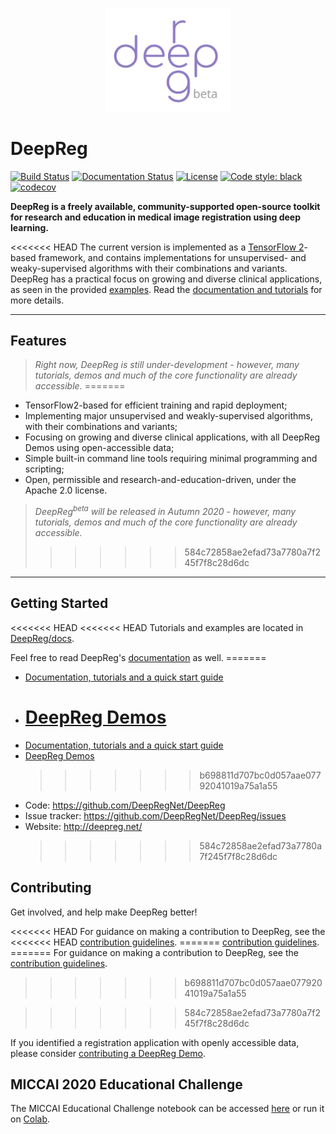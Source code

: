 <p align="center">
	<img src="https://raw.githubusercontent.com/DeepRegNet/DeepReg/master/docs/asset/deepreg_logo_purple_beta.svg" alt="deepreg_logo" title="DeepReg" width="200" />
</p>

# DeepReg

[![Build Status](https://travis-ci.org/DeepRegNet/DeepReg.svg?branch=master)](https://travis-ci.org/DeepRegNet/DeepReg)
[![Documentation Status](https://readthedocs.org/projects/deepreg/badge/?version=latest)](https://deepreg.readthedocs.io/en/latest/?badge=latest)
[![License](https://img.shields.io/badge/License-Apache%202.0-blue.svg)](https://opensource.org/licenses/Apache-2.0)
[![Code style: black](https://img.shields.io/badge/code%20style-black-000000.svg)](https://github.com/psf/black)
[![codecov](https://codecov.io/gh/DeepRegNet/DeepReg/branch/master/graph/badge.svg)](https://codecov.io/gh/DeepRegNet/DeepReg)

**DeepReg is a freely available, community-supported open-source toolkit for research
and education in medical image registration using deep learning.**

<<<<<<< HEAD The current version is implemented as a
[TensorFlow 2](https://www.tensorflow.org/)-based framework, and contains
implementations for unsupervised- and weaky-supervised algorithms with their
combinations and variants. DeepReg has a practical focus on growing and diverse clinical
applications, as seen in the provided [examples](./docs/tutorial_demo.md). Read the
[documentation and tutorials](https://deepregnet.github.io/DeepReg/#/) for more details.

---

## Features

> _Right now, DeepReg is still under-development - however, many tutorials, demos and
> much of the core functionality are already accessible._ =======

- TensorFlow2-based for efficient training and rapid deployment;
- Implementing major unsupervised and weakly-supervised algorithms, with their
  combinations and variants;
- Focusing on growing and diverse clinical applications, with all DeepReg Demos using
  open-accessible data;
- Simple built-in command line tools requiring minimal programming and scripting;
- Open, permissible and research-and-education-driven, under the Apache 2.0 license.

> _DeepReg<sup>beta</sup> will be released in Autumn 2020 - however, many tutorials,
> demos and much of the core functionality are already accessible._
>
> > > > > > > 584c72858ae2efad73a7780a7f245f7f8c28d6dc

---

## Getting Started

<<<<<<< HEAD <<<<<<< HEAD Tutorials and examples are located in
[DeepReg/docs](./docs/tutorial_demo.md).

Feel free to read DeepReg's [documentation](https://deepregnet.github.io/DeepReg/#/) as
well. =======

- [Documentation, tutorials and a quick start guide](https://deepregnet.github.io/DeepReg/#)
- # [DeepReg Demos](https://deepregnet.github.io/DeepReg/#/tutorial_demo)
- [Documentation, tutorials and a quick start guide](https://deepreg.readthedocs.io/)
- [DeepReg Demos](https://deepreg.readthedocs.io/en/latest/demo/introduction.html)
  > > > > > > > b698811d707bc0d057aae07792041019a75a1a55
- Code: https://github.com/DeepRegNet/DeepReg
- Issue tracker: https://github.com/DeepRegNet/DeepReg/issues
- Website: http://deepreg.net/
  > > > > > > > 584c72858ae2efad73a7780a7f245f7f8c28d6dc

## Contributing

Get involved, and help make DeepReg better!

<<<<<<< HEAD For guidance on making a contribution to DeepReg, see the <<<<<<< HEAD
[contribution guidelines](./docs/CONTRIBUTING.md). =======
[contribution guidelines](https://deepregnet.github.io/DeepReg/#/CONTRIBUTING). =======
For guidance on making a contribution to DeepReg, see the
[contribution guidelines](https://deepreg.readthedocs.io/en/latest/contributing/code.html).

> > > > > > > b698811d707bc0d057aae07792041019a75a1a55

> > > > > > > 584c72858ae2efad73a7780a7f245f7f8c28d6dc

If you identified a registration application with openly accessible data, please
consider
[contributing a DeepReg Demo](https://deepreg.readthedocs.io/en/latest/contributing/demo.html).

## MICCAI 2020 Educational Challenge

The MICCAI Educational Challenge notebook can be accessed
[here](https://github.com/DeepRegNet/DeepReg/blob/master/docs/Intro_to_Medical_Image_Registration.ipynb)
or run it on
[Colab](https://colab.research.google.com/github/DeepRegNet/DeepReg/blob/master/docs/Intro_to_Medical_Image_Registration.ipynb).
